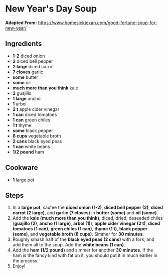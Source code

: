 # New Year's Day Soup

**Adapted From:** https://www.homesicktexan.com/good-fortune-soup-for-new-year/  

## Ingredients
- **1-2** diced onion
- **2** diced bell pepper
- **2 large** diced carrot
- **7 cloves** garlic
- **some** butter
- **some** oil
- **much more than you think** kale
- **2** guajillo
- **1 large** ancho
- **1** arbol
- **2 t** apple cider vinegar
- **1 can** diced tomatoes
- **1 can** green chiles
- **1 t** thyme
- **some** black pepper
- **8 cups** vegetable broth
- **2 cans** black eyed peas
- **1 can** white beans
- **1/2 pound** ham

## Cookware
- **1** large pot

## Steps
1. In a **large pot**, sautee the **diced onion (1-2)**, **diced bell pepper (2)**, **diced carrot (2 large)**, and **garlic (7 cloves)** in **butter (some)** and **oil (some)**.
2. Add the **kale (much more than you think)**, diced, dried, deseeded chiles (**guajillo (2)**, **ancho (1 large)**, **arbol (1)**), **apple cider vinegar (2 t)**, **diced tomatoes (1 can)**, **green chiles (1 can)**, **thyme (1 t)**, **black pepper (some)**, and **vegetable broth (8 cups)**. Simmer for **30 minutes**.
3. Roughly smash half of the **black eyed peas (2 cans)** with a fork, and add them all to the soup. Add the **white beans (1 can)**.
4. Add the **ham (1/2 pound)** and simmer for another **30 minutes**. If the ham is the fancy kind with fat on it, you should put it in much earlier in the process.
5. Enjoy\!
